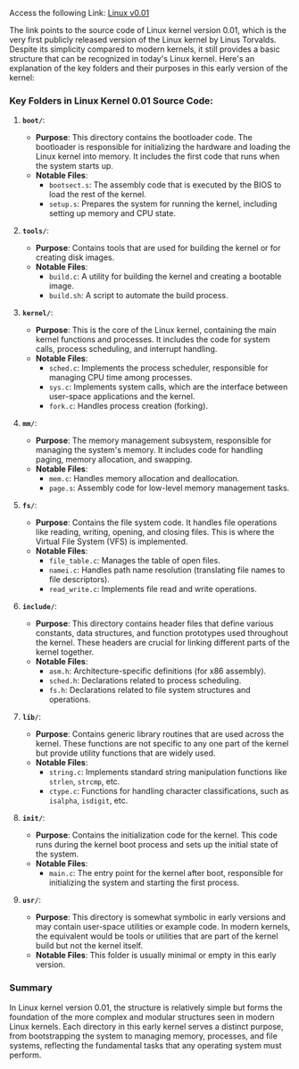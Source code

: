Access the following Link: [Linux v0.01](https://elixir.bootlin.com/linux/0.01/source)

The link points to the source code of Linux kernel version 0.01, which is the very first publicly released version of the Linux kernel by Linus Torvalds. Despite its simplicity compared to modern kernels, it still provides a basic structure that can be recognized in today's Linux kernel. Here's an explanation of the key folders and their purposes in this early version of the kernel:

### **Key Folders in Linux Kernel 0.01 Source Code:**

1. **`boot/`**:
   - **Purpose**: This directory contains the bootloader code. The bootloader is responsible for initializing the hardware and loading the Linux kernel into memory. It includes the first code that runs when the system starts up.
   - **Notable Files**:
     - `bootsect.s`: The assembly code that is executed by the BIOS to load the rest of the kernel.
     - `setup.s`: Prepares the system for running the kernel, including setting up memory and CPU state.

2. **`tools/`**:
   - **Purpose**: Contains tools that are used for building the kernel or for creating disk images.
   - **Notable Files**:
     - `build.c`: A utility for building the kernel and creating a bootable image.
     - `build.sh`: A script to automate the build process.

3. **`kernel/`**:
   - **Purpose**: This is the core of the Linux kernel, containing the main kernel functions and processes. It includes the code for system calls, process scheduling, and interrupt handling.
   - **Notable Files**:
     - `sched.c`: Implements the process scheduler, responsible for managing CPU time among processes.
     - `sys.c`: Implements system calls, which are the interface between user-space applications and the kernel.
     - `fork.c`: Handles process creation (forking).

4. **`mm/`**:
   - **Purpose**: The memory management subsystem, responsible for managing the system's memory. It includes code for handling paging, memory allocation, and swapping.
   - **Notable Files**:
     - `mem.c`: Handles memory allocation and deallocation.
     - `page.s`: Assembly code for low-level memory management tasks.

5. **`fs/`**:
   - **Purpose**: Contains the file system code. It handles file operations like reading, writing, opening, and closing files. This is where the Virtual File System (VFS) is implemented.
   - **Notable Files**:
     - `file_table.c`: Manages the table of open files.
     - `namei.c`: Handles path name resolution (translating file names to file descriptors).
     - `read_write.c`: Implements file read and write operations.

6. **`include/`**:
   - **Purpose**: This directory contains header files that define various constants, data structures, and function prototypes used throughout the kernel. These headers are crucial for linking different parts of the kernel together.
   - **Notable Files**:
     - `asm.h`: Architecture-specific definitions (for x86 assembly).
     - `sched.h`: Declarations related to process scheduling.
     - `fs.h`: Declarations related to file system structures and operations.

7. **`lib/`**:
   - **Purpose**: Contains generic library routines that are used across the kernel. These functions are not specific to any one part of the kernel but provide utility functions that are widely used.
   - **Notable Files**:
     - `string.c`: Implements standard string manipulation functions like `strlen`, `strcmp`, etc.
     - `ctype.c`: Functions for handling character classifications, such as `isalpha`, `isdigit`, etc.

8. **`init/`**:
   - **Purpose**: Contains the initialization code for the kernel. This code runs during the kernel boot process and sets up the initial state of the system.
   - **Notable Files**:
     - `main.c`: The entry point for the kernel after boot, responsible for initializing the system and starting the first process.

9. **`usr/`**:
   - **Purpose**: This directory is somewhat symbolic in early versions and may contain user-space utilities or example code. In modern kernels, the equivalent would be tools or utilities that are part of the kernel build but not the kernel itself.
   - **Notable Files**: This folder is usually minimal or empty in this early version.

### **Summary**
In Linux kernel version 0.01, the structure is relatively simple but forms the foundation of the more complex and modular structures seen in modern Linux kernels. Each directory in this early kernel serves a distinct purpose, from bootstrapping the system to managing memory, processes, and file systems, reflecting the fundamental tasks that any operating system must perform.
